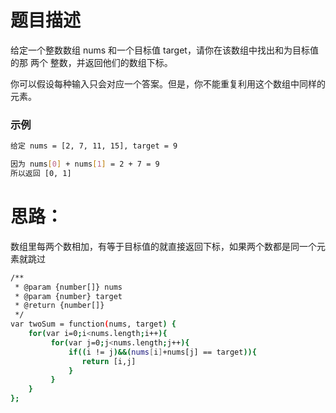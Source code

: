 # 题目描述

给定一个整数数组 nums 和一个目标值 target，请你在该数组中找出和为目标值的那 两个 整数，并返回他们的数组下标。

你可以假设每种输入只会对应一个答案。但是，你不能重复利用这个数组中同样的元素。

### 示例
``` bash
给定 nums = [2, 7, 11, 15], target = 9

因为 nums[0] + nums[1] = 2 + 7 = 9
所以返回 [0, 1]
```

# 思路：
数组里每两个数相加，有等于目标值的就直接返回下标，如果两个数都是同一个元素就跳过

``` bash
/**
 * @param {number[]} nums
 * @param {number} target
 * @return {number[]}
 */
var twoSum = function(nums, target) {
    for(var i=0;i<nums.length;i++){
         for(var j=0;j<nums.length;j++){
             if((i != j)&&(nums[i]+nums[j] == target)){
                return [i,j]                
             }
         }
    }
};
```
